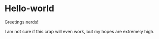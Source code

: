 # Hello-world

Greetings nerds!

I am not sure if this crap will even work, but my hopes are extremely high.
